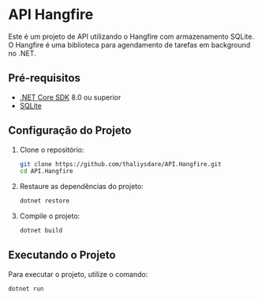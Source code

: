 # API Hangfire

Este é um projeto de API utilizando o Hangfire com armazenamento SQLite. O Hangfire é uma biblioteca para agendamento de tarefas em background no .NET.

## Pré-requisitos

- [.NET Core SDK](https://dotnet.microsoft.com/download) 8.0 ou superior
- [SQLite](https://www.sqlite.org/download.html)

## Configuração do Projeto

1. Clone o repositório:

    ```sh
    git clone https://github.com/thaliysdare/API.Hangfire.git
    cd API.Hangfire
    ```

2. Restaure as dependências do projeto:

    ```sh
    dotnet restore
    ```

3. Compile o projeto:

    ```sh
    dotnet build
    ```

## Executando o Projeto

Para executar o projeto, utilize o comando:

```sh
dotnet run
